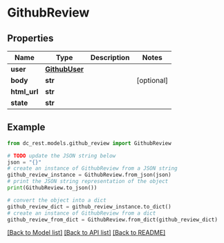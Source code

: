 # GithubReview


## Properties

Name | Type | Description | Notes
------------ | ------------- | ------------- | -------------
**user** | [**GithubUser**](GithubUser.md) |  | 
**body** | **str** |  | [optional] 
**html_url** | **str** |  | 
**state** | **str** |  | 

## Example

```python
from dc_rest.models.github_review import GithubReview

# TODO update the JSON string below
json = "{}"
# create an instance of GithubReview from a JSON string
github_review_instance = GithubReview.from_json(json)
# print the JSON string representation of the object
print(GithubReview.to_json())

# convert the object into a dict
github_review_dict = github_review_instance.to_dict()
# create an instance of GithubReview from a dict
github_review_from_dict = GithubReview.from_dict(github_review_dict)
```
[[Back to Model list]](../README.md#documentation-for-models) [[Back to API list]](../README.md#documentation-for-api-endpoints) [[Back to README]](../README.md)


